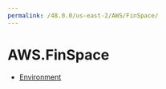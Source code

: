 ```yaml
---
permalink: /48.0.0/us-east-2/AWS/FinSpace/
---
```


# AWS.FinSpace



* [Environment](Environment.md)